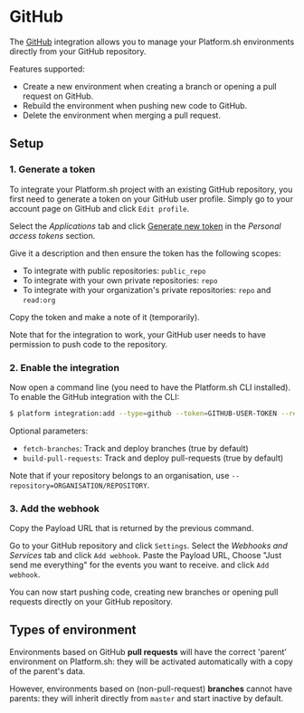 # GitHub

The [GitHub](https://github.com) integration allows you to manage your
Platform.sh environments directly from your GitHub repository.

Features supported:

* Create a new environment when creating a branch or opening a
    pull request on GitHub.
* Rebuild the environment when pushing new code to GitHub.
* Delete the environment when merging a pull request.

## Setup

### 1. Generate a token

To integrate your Platform.sh project with an existing GitHub
repository, you first need to generate a token on your GitHub user
profile. Simply go to your account page on GitHub and click
`Edit profile`.

Select the *Applications* tab and click [Generate new
token](https://github.com/settings/tokens/new) in the *Personal access
tokens* section.

Give it a description and then ensure the token has the following
scopes:

-   To integrate with public repositories: `public_repo`
-   To integrate with your own private repositories: `repo`
-   To integrate with your organization's private repositories: `repo`
    and `read:org`

Copy the token and make a note of it (temporarily).

Note that for the integration to work, your GitHub user needs to have
permission to push code to the repository.

### 2. Enable the integration

Now open a command line (you need to have the Platform.sh CLI
installed). To enable the GitHub integration with the CLI:

```bash
$ platform integration:add --type=github --token=GITHUB-USER-TOKEN --repository=USER/REPOSITORY --build-pull-requests=true --fetch-branches=false
```

Optional parameters:
* `fetch-branches`: Track and deploy branches (true by default)
* `build-pull-requests`: Track and deploy pull-requests (true by default)

Note that if your repository belongs to an organisation, use ``--repository=ORGANISATION/REPOSITORY``.

### 3. Add the webhook

Copy the Payload URL that is returned by the previous command.

Go to your GitHub repository and click `Settings`. Select the *Webhooks
and Services* tab and click `Add webhook`. Paste the Payload URL, Choose
"Just send me everything" for the events you want to receive. and click
`Add webhook`.

You can now start pushing code, creating new branches or opening pull
requests directly on your GitHub repository.

## Types of environment

Environments based on GitHub **pull requests** will have the correct 'parent' environment on Platform.sh: they will be activated automatically with a copy of the parent's data.

However, environments based on (non-pull-request) **branches** cannot have parents: they will inherit directly from `master` and start inactive by default.
